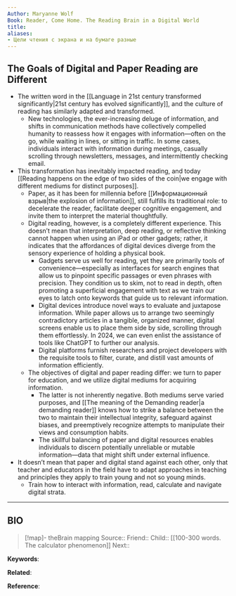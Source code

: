 ```yaml
---
Author: Maryanne Wolf
Book: Reader, Come Home. The Reading Brain in a Digital World
title: 
aliases:
- Цели чтения с экрана и на бумаге разные
---
```

## The Goals of Digital and Paper Reading are Different

- The written word in the [[Language in 21st century transformed significantly|21st century has evolved significantly]], and the culture of reading has similarly adapted and transformed.
	- New technologies, the ever-increasing deluge of information, and shifts in communication methods have collectively compelled humanity to reassess how it engages with information—often on the go, while waiting in lines, or sitting in traffic. In some cases, individuals interact with information during meetings, casually scrolling through newsletters, messages, and intermittently checking email.
- This transformation has inevitably impacted reading, and today [[Reading happens on the edge of two sides of the coin|we engage with different mediums for distinct purposes]].
	- Paper, as it has been for millennia before [[Информационный взрыв|the explosion of information]], still fulfills its traditional role: to decelerate the reader, facilitate deeper cognitive engagement, and invite them to interpret the material thoughtfully.
	- Digital reading, however, is a completely different experience. This doesn’t mean that interpretation, deep reading, or reflective thinking cannot happen when using an iPad or other gadgets; rather, it indicates that the affordances of digital devices diverge from the sensory experience of holding a physical book.
		- Gadgets serve us well for reading, yet they are primarily tools of convenience—especially as interfaces for search engines that allow us to pinpoint specific passages or even phrases with precision. They condition us to skim, not to read in depth, often promoting a superficial engagement with text as we train our eyes to latch onto keywords that guide us to relevant information.
		- Digital devices introduce novel ways to evaluate and juxtapose information. While paper allows us to arrange two seemingly contradictory articles in a tangible, organized manner, digital screens enable us to place them side by side, scrolling through them effortlessly. In 2024, we can even enlist the assistance of tools like ChatGPT to further our analysis.
		- Digital platforms furnish researchers and project developers with the requisite tools to filter, curate, and distill vast amounts of information efficiently.
	- The objectives of digital and paper reading differ: we turn to paper for education, and we utilize digital mediums for acquiring information.
		- The latter is not inherently negative. Both mediums serve varied purposes, and [[The meaning of the Demanding reader|a demanding reader]] knows how to strike a balance between the two to maintain their intellectual integrity, safeguard against biases, and preemptively recognize attempts to manipulate their views and consumption habits.
		- The skillful balancing of paper and digital resources enables individuals to discern potentially unreliable or mutable information—data that might shift under external influence.
- It doesn’t mean that paper and digital stand against each other, only that teacher and educators in the field have to adapt approaches in teaching and principles they apply to train young and not so young minds.
	- Train how to interact with information, read, calculate and navigate digital strata.

***
## BIO
> [!map]- theBrain mapping
> Source::
> Friend::
> Child:: [[100-300 words. The calculator phenomenon]]
> Next::

**Keywords**:

**Related**:

**Reference**: 